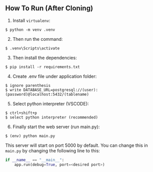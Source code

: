 ## How To Run (After Cloning)
1. Install `virtualenv`:
```
$ python -m venv .venv
```

2. Then run the command:
```
$ .venv\Scripts\activate
```

3. Then install the dependencies:
```
$ pip install -r requirements.txt
```

4. Create .env file under application folder:
```
$ ignore parenthesis
$ write DATABASE_URL=postgresql://(user):(password)@localhost:5432/(tablename)
```

5. Select python interpreter (VSCODE):
```
$ ctrl+shift+p
$ select python interpreter (recommended)
```

6. Finally start the web server (run main.py):
```
$ (env) python main.py
```

This server will start on port 5000 by default. You can change this in `main.py` by changing the following line to this:

```python
if __name__ == "__main__":
    app.run(debug=True, port=<desired port>)
```
